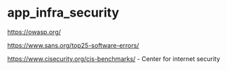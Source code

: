 # app_infra_security


https://owasp.org/

https://www.sans.org/top25-software-errors/

https://www.cisecurity.org/cis-benchmarks/   - Center for internet security

